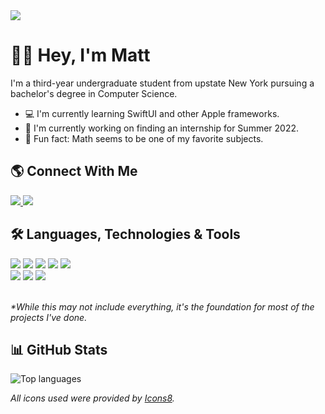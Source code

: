 <img src="https://i.imgur.com/x5zD23D.jpg">

# 👋🏼 Hey, I'm Matt
I'm a third-year undergraduate student from upstate New York pursuing a bachelor's degree in Computer Science.

- 💻 I'm currently learning SwiftUI and other Apple frameworks.
- 🌱 I'm currently working on finding an internship for Summer 2022.
- 🧮 Fun fact: Math seems to be one of my favorite subjects.

## 🌎 Connect With Me
<div>
  <!-- LinkedIn -->
  <a href="https://www.linkedin.com/in/mattwurl/">
    <img src="https://img.icons8.com/fluency/48/000000/linkedin.png"/>
  </a>
  <!-- Twitter -->
  <a href="https://twitter.com/MattWurl">
    <img src="https://img.icons8.com/color/48/000000/twitter--v1.png"/>
  </a>
</div>

## 🛠 Languages, Technologies & Tools
<div>
  <img src="https://img.icons8.com/color/50/000000/swift.png"/>
  <img src="https://img.icons8.com/fluency/48/000000/swiftui.png"/>
  <img src="https://img.icons8.com/color/48/000000/javascript--v1.png"/>
  <img src="https://img.icons8.com/ultraviolet/40/000000/react--v1.png"/>
  <img src="https://img.icons8.com/color/48/000000/java-coffee-cup-logo--v1.png"/>
</div>

<div>
  <img src="https://img.icons8.com/color/48/000000/xcode.png"/>
  <img src="https://img.icons8.com/color/48/000000/visual-studio-code-2019.png"/>
  <img src="https://img.icons8.com/fluency/48/000000/figma.png"/>
</div>

<br />*\*While this may not include everything, it's the foundation for most of the projects I've done.*

## 📊 GitHub Stats
![Top languages](https://github-readme-stats.vercel.app/api/top-langs/?username=anxietymedicine)

*All icons used were provided by <a href="https://icons8.com/">Icons8</a>.*

<!--
**AnxietyMedicine/AnxietyMedicine** is a ✨ _special_ ✨ repository because its `README.md` (this file) appears on your GitHub profile.

Here are some ideas to get you started:

- 🔭 I’m currently working on ...
- 🌱 I’m currently learning ...
- 👯 I’m looking to collaborate on ...
- 🤔 I’m looking for help with ...
- 💬 Ask me about ...
- 📫 How to reach me: ...
- 😄 Pronouns: ...
- ⚡ Fun fact: ...
-->
